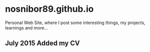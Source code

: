 # nosnibor89.github.io

Personal Web Site, where I post some interesting things, my projects, learnings and more...

## July 2015 Added my CV
